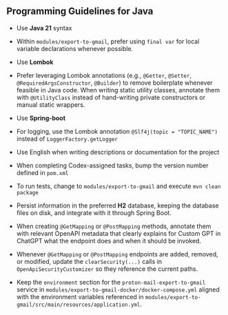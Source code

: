 ## Programming Guidelines for Java

- Use **Java 21** syntax
- Within `modules/export-to-gmail`, prefer using `final var` for local variable declarations whenever possible.
- Use **Lombok**
- Prefer leveraging Lombok annotations (e.g., `@Getter`, `@Setter`, `@RequiredArgsConstructor`, `@Builder`) to remove boilerplate whenever
  feasible in Java code. When writing static utility classes, annotate them with `@UtilityClass` instead of hand-writing private constructors
  or manual static wrappers.
- Use **Spring-boot**
- For logging, use the Lombok annotation `@Slf4j(topic = "TOPIC_NAME")` instead of `LoggerFactory.getLogger`
- Use English when writing descriptions or documentation for the project
- When completing Codex-assigned tasks, bump the version number defined in `pom.xml`
- To run tests, change to `modules/export-to-gmail` and execute `mvn clean package`
- Persist information in the preferred **H2** database, keeping the database files on disk, and integrate with it through Spring Boot.
- When creating `@GetMapping` or `@PostMapping` methods, annotate them with relevant OpenAPI metadata that clearly explains for Custom GPT in ChatGPT what the endpoint does and when it should be invoked.

- Whenever `@GetMapping` or `@PostMapping` endpoints are added, removed, or modified, update the `clearSecurity(...)` calls in `OpenApiSecurityCustomizer` so they reference the current paths.
- Keep the `environment` section for the `proton-mail-export-to-gmail` service in `modules/export-to-gmail-docker/docker-compose.yml` aligned with the environment variables referenced in `modules/export-to-gmail/src/main/resources/application.yml`.

